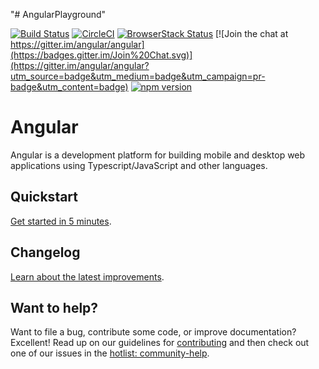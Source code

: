 "# AngularPlayground" 

[![Build Status](https://travis-ci.org/angular/angular.svg?branch=master)](https://travis-ci.org/angular/angular)
[![CircleCI](https://circleci.com/gh/angular/angular/tree/master.svg?style=shield)](https://circleci.com/gh/angular/angular/tree/master)
[![BrowserStack Status](https://www.browserstack.com/automate/badge.svg?badge_key=LzF3RzBVVGt6VWE2S0hHaC9uYllOZz09LS1BVjNTclBKV0x4eVRlcjA4QVY1M0N3PT0=--eb4ce8c8dc2c1c5b2b5352d473ee12a73ac20e06)](https://www.browserstack.com/automate/public-build/LzF3RzBVVGt6VWE2S0hHaC9uYllOZz09LS1BVjNTclBKV0x4eVRlcjA4QVY1M0N3PT0=--eb4ce8c8dc2c1c5b2b5352d473ee12a73ac20e06)
[![Join the chat at https://gitter.im/angular/angular](https://badges.gitter.im/Join%20Chat.svg)](https://gitter.im/angular/angular?utm_source=badge&utm_medium=badge&utm_campaign=pr-badge&utm_content=badge)
[![npm version](https://badge.fury.io/js/%40angular%2Fcore.svg)](https://www.npmjs.com/@angular/core)


# Angular

Angular is a development platform for building mobile and desktop web applications using Typescript/JavaScript and other languages.

## Quickstart

[Get started in 5 minutes][quickstart].


## Changelog

[Learn about the latest improvements][changelog].


## Want to help?

Want to file a bug, contribute some code, or improve documentation? Excellent! Read up on our
guidelines for [contributing][contributing] and then check out one of our issues in the [hotlist: community-help](https://github.com/angular/angular/labels/hotlist%3A%20community-help).

[browserstack]: https://www.browserstack.com/automate/public-build/LzF3RzBVVGt6VWE2S0hHaC9uYllOZz09LS1BVjNTclBKV0x4eVRlcjA4QVY1M0N3PT0=--eb4ce8c8dc2c1c5b2b5352d473ee12a73ac20e06
[contributing]: https://github.com/angular/angular/blob/master/CONTRIBUTING.md
[quickstart]: https://angular.io/guide/quickstart
[changelog]: https://github.com/angular/angular/blob/master/CHANGELOG.md
[ng]: https://angular.io